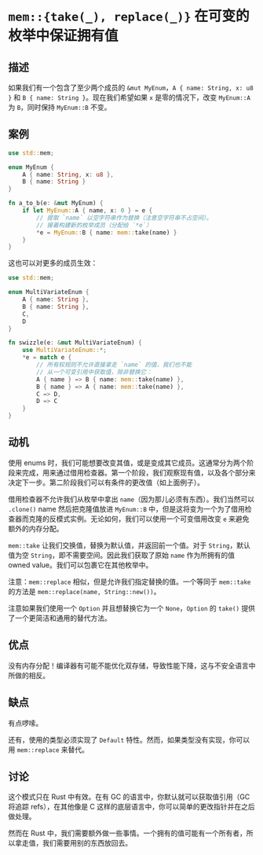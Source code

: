 # `mem::{take(_), replace(_)}` 在可变的枚举中保证拥有值

## 描述

如果我们有一个包含了至少两个成员的 `&mut MyEnum`，`A { name: String, x: u8 }` 和 `B { name: String }`。现在我们希望如果 `x` 是零的情况下，改变 `MyEnum::A` 为 `B`，同时保持 `MyEnum::B` 不变。

## 案例

```rs
use std::mem;

enum MyEnum {
    A { name: String, x: u8 },
    B { name: String }
}

fn a_to_b(e: &mut MyEnum) {
    if let MyEnum::A { name, x: 0 } = e {
        // 提取 `name` 以空字符串作为替换（注意空字符串不占空间）。
        // 接着构建新的枚举成员（分配给 `*e`）
        *e = MyEnum::B { name: mem::take(name) }
    }
}
```

这也可以对更多的成员生效：

```rs
use std::mem;

enum MultiVariateEnum {
    A { name: String },
    B { name: String },
    C,
    D
}

fn swizzle(e: &mut MultiVariateEnum) {
    use MultiVariateEnum::*;
    *e = match e {
        // 所有权规则不允许直接拿走 `name` 的值，我们也不能
        // 从一个可变引用中获取值，除非替换它：
        A { name } => B { name: mem::take(name) },
        B { name } => A { name: mem::take(name) },
        C => D,
        D => C
    }
}
```

## 动机

使用 enums 时，我们可能想要改变其值，或是变成其它成员。这通常分为两个阶段来完成，用来通过借用检查器。第一个阶段，我们观察现有值，以及各个部分来决定下一步。第二阶段我们可以有条件的更改值（如上面例子）。

借用检查器不允许我们从枚举中拿出 `name`（因为那儿必须有东西）。我们当然可以 `.clone()` name 然后把克隆值放进 `MyEnum::B` 中，但是这将变为一个为了借用检查器而克隆的反模式实例。无论如何，我们可以使用一个可变借用改变 `e` 来避免额外的内存分配。

`mem::take` 让我们交换值，替换为默认值，并返回前一个值。对于 `String`，默认值为空 `String`，即不需要空间。因此我们获取了原始 `name` 作为所拥有的值 owned value。我们可以包裹它在其他枚举中。

注意：`mem::replace` 相似，但是允许我们指定替换的值。一个等同于 `mem::take` 的方法是 `mem::replace(name, String::new())`。

注意如果我们使用一个 `Option` 并且想替换它为一个 `None`，`Option` 的 `take()` 提供了一个更简洁和通用的替代方法。

## 优点

没有内存分配！编译器有可能不能优化双存储，导致性能下降，这与不安全语言中所做的相反。

## 缺点

有点啰嗦。

还有，使用的类型必须实现了 `Default` 特性。然而，如果类型没有实现，你可以用 `mem::replace` 来替代。

## 讨论

这个模式只在 Rust 中有效。在有 GC 的语言中，你默认就可以获取值引用（GC 将追踪 refs），在其他像是 C 这样的底层语言中，你可以简单的更改指针并在之后做处理。

然而在 Rust 中，我们需要额外做一些事情。一个拥有的值可能有一个所有者，所以拿走值，我们需要用别的东西放回去。
